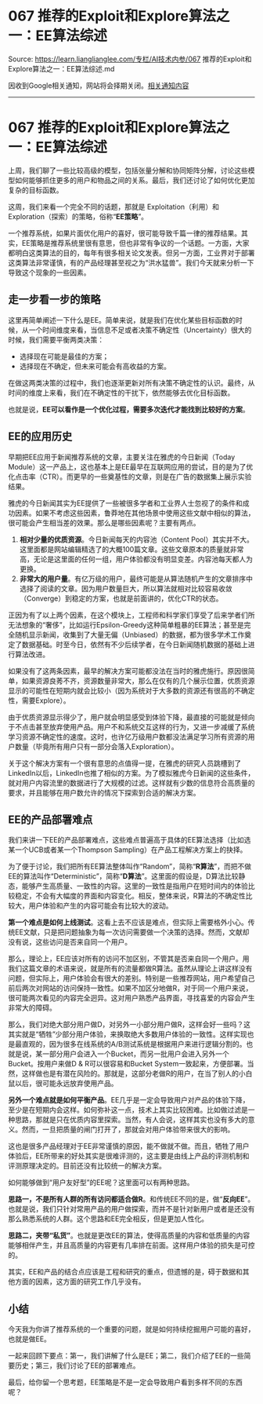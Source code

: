 # 067 推荐的Exploit和Explore算法之一：EE算法综述 

Source: https://learn.lianglianglee.com/专栏/AI技术内参/067 推荐的Exploit和Explore算法之一：EE算法综述.md

因收到Google相关通知，网站将会择期关闭。[相关通知内容](https://lumendatabase.org/notices/44265620)

---

# 067 推荐的Exploit和Explore算法之一：EE算法综述

上周，我们聊了一些比较高级的模型，包括张量分解和协同矩阵分解，讨论这些模型如何能够抓住更多的用户和物品之间的关系。最后，我们还讨论了如何优化更加复杂的目标函数。

这周，我们来看一个完全不同的话题，那就是 Exploitation（利用）和 Exploration（探索）的策略，俗称“**EE策略**”。

一个推荐系统，如果片面优化用户的喜好，很可能导致千篇一律的推荐结果。其实，EE策略是推荐系统里很有意思，但也非常有争议的一个话题。一方面，大家都明白这类算法的目的，每年有很多相关论文发表。但另一方面，工业界对于部署这类算法非常谨慎，有的产品经理甚至视之为“洪水猛兽”。我们今天就来分析一下导致这个现象的一些因素。

## 走一步看一步的策略

这里再简单阐述一下什么是EE。简单来说，就是我们在优化某些目标函数的时候，从一个时间维度来看，当信息不足或者决策不确定性（Uncertainty）很大的时候，我们需要平衡两类决策：

* 选择现在可能是最佳的方案；
* 选择现在不确定，但未来可能会有高收益的方案。

在做这两类决策的过程中，我们也逐渐更新对所有决策不确定性的认识。最终，从时间的维度上来看，我们在不确定性的干扰下，依然能够去优化目标函数。

也就是说，**EE可以看作是一个优化过程，需要多次迭代才能找到比较好的方案**。

## EE的应用历史

早期把EE应用于新闻推荐系统的文章，主要关注在雅虎的今日新闻（Today Module）这一产品上，这也基本上是EE最早在互联网应用的尝试，目的是为了优化点击率（CTR）。而更早的一些奠基性的文章，则是在广告的数据集上展示实验结果。

雅虎的今日新闻其实为EE提供了一些被很多学者和工业界人士忽视了的条件和成功因素。如果不考虑这些因素，鲁莽地在其他场景中使用这些文献中相似的算法，很可能会产生相当差的效果。那么是哪些因素呢？主要有两点。

1. **相对少量的优质资源**。今日新闻每天的内容池（Content Pool）其实并不大。这里面都是网站编辑精选了的大概100篇文章。这些文章原本的质量就非常高，无论是这里面的任何一组，用户体验都没有明显变差。内容池每天都人为更换。
2. **非常大的用户量**。有亿万级的用户，最终可能是从算法随机产生的文章排序中选择了阅读的文章。因为用户数量巨大，所以算法就相对比较容易收敛（Converge）到稳定的方案，也就是前面讲的，优化CTR的状态。

正因为有了以上两个因素，在这个模块上，工程师和科学家们享受了后来学者们所无法想象的“奢侈”，比如运行Epsilon-Greedy这种简单粗暴的EE算法；甚至是完全随机显示新闻，收集到了大量无偏（Unbiased）的数据，都为很多学术工作奠定了数据基础。时至今日，依然有不少后续学者，在今日新闻随机数据的基础上进行算法改进。

如果没有了这两条因素，最早的解决方案可能都没法在当时的雅虎施行。原因很简单，如果资源良莠不齐，资源数量非常大，那么在仅有的几个展示位置，优质资源显示的可能性在短期内就会比较小（因为系统对于大多数的资源还有很高的不确定性，需要Explore）。

由于优质资源显示得少了，用户就会明显感受到体验下降，最直接的可能就是倾向于不点击甚至放弃使用产品。用户不和系统交互这样的行为，又进一步减缓了系统学习资源不确定性的速度。这时，也许亿万级用户数都没法满足学习所有资源的用户数量（毕竟所有用户只有一部分会落入Exploration）。

关于这个解决方案有一个很有意思的点值得一提，在雅虎的研究人员跳槽到了LinkedIn以后，LinkedIn也推了相似的方案。为了模拟雅虎今日新闻的这些条件，就对用户内容流里的数据进行了大规模的过滤。这样就有少数的信息符合高质量的要求，并且能够在用户数允许的情况下探索到合适的解决方案。

## EE的产品部署难点

我们来讲一下EE的产品部署难点，这些难点普遍高于具体的EE算法选择（比如选某一个UCB或者某一个Thompson Sampling）在产品工程解决方案上的抉择。

为了便于讨论，我们把所有EE算法整体叫作“Random”，简称“**R算法**”，而把不做EE的算法叫作“Deterministic”，简称“**D算法**”。这里面的假设是，D算法比较静态，能够产生高质量、一致性的内容。这里的一致性是指用户在短时间内的体验比较稳定，不会有大幅度的界面和内容变化。相反，整体来说，R算法的不确定性比较大，用户体验和产生的内容可能会有比较大的波动。

**第一个难点是如何上线测试**。这看上去不应该是难点，但实际上需要格外小心。传统EE文献，只是把问题抽象为每一次访问需要做一个决策的选择。然而，文献却没有说，这些访问是否来自同一个用户。

那么，理论上，EE应该对所有的访问不加区别，不管其是否来自同一个用户。用我们这篇文章的术语来说，就是所有的流量都做R算法。虽然从理论上讲这样没有问题，但实际上，用户体验会有很大的差别。特别是一些推荐网站，用户希望自己前后两次对网站的访问保持一致性。如果不加区分地做R，对于同一个用户来说，很可能两次看见的内容完全迥异。这对用户熟悉产品界面，寻找喜爱的内容会产生非常大的障碍。

那么，我们对绝大部分用户做D，对另外一小部分用户做R，这样会好一些吗？这其实就是“牺牲”少部分用户体验，来换取绝大多数用户体验的一致性。这样实现也是最直观的，因为很多在线系统的A/B测试系统是根据用户来进行逻辑分割的。也就是说，某一部分用户会进入一个Bucket，而另一批用户会进入另外一个Bucket。按用户来做D & R可以很容易和Bucket System一致起来，方便部署。当然，这样做也是有潜在风险的。那就是，这部分老做R的用户，在当了别人的小白鼠以后，很可能永远放弃使用产品。

**另外一个难点就是如何平衡产品**。EE几乎是一定会导致用户对产品的体验下降，至少是在短期内会这样。如何弥补这一点，技术上其实比较困难。比如做过滤是一种思路，那就是只在优质内容里探索。当然，有人会说，这样其实也没有多大的意义。然而，一旦把质量的闸门打开了，那就会对用户体验带来很大的影响。

这也是很多产品经理对于EE非常谨慎的原因，能不做就不做。而且，牺牲了用户体验后，EE所带来的好处其实是很难评测的，这主要是由线上产品的评测机制和评测原理决定的。目前还没有比较统一的解决方案。

如何能够做到“用户友好型”的EE呢？这里面可以有两种思路。

**思路一，不是所有人群的所有访问都适合做R**。和传统EE不同的是，做“**反向EE**”。也就是说，我们只针对常用产品的用户做探索，而并不是针对新用户或者是还没有那么熟悉系统的人群。这个思路和EE完全相反，但是更加人性化。

**思路二，夹带“私货”**。也就是更改EE的算法，使得高质量的内容和低质量的内容能够相伴产生，并且高质量的内容更有几率排在前面。这样用户体验的损失是可控的。

其实，EE和产品的结合点应该是工程和研究的重点，但遗憾的是，碍于数据和其他方面的因素，这方面的研究工作几乎没有。

## 小结

今天我为你讲了推荐系统的一个重要的问题，就是如何持续挖掘用户可能的喜好，也就是做EE。

一起来回顾下要点：第一，我们讲解了什么是EE；第二，我们介绍了EE的一些简要历史；第三，我们讨论了EE的部署难点。

最后，给你留一个思考题，EE策略是不是一定会导致用户看到多样不同的东西呢？